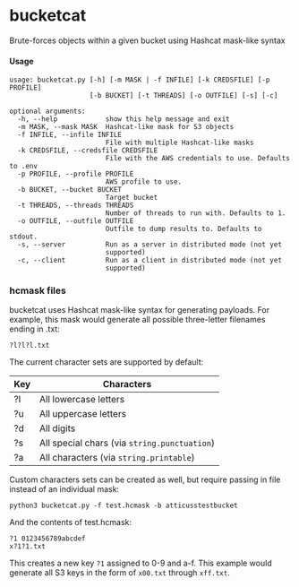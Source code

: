 # bucketcat
Brute-forces objects within a given bucket using Hashcat mask-like syntax

#### Usage
```
usage: bucketcat.py [-h] [-m MASK | -f INFILE] [-k CREDSFILE] [-p PROFILE]
                    [-b BUCKET] [-t THREADS] [-o OUTFILE] [-s] [-c]

optional arguments:
  -h, --help            show this help message and exit
  -m MASK, --mask MASK  Hashcat-like mask for S3 objects
  -f INFILE, --infile INFILE
                        File with multiple Hashcat-like masks
  -k CREDSFILE, --credsfile CREDSFILE
                        File with the AWS credentials to use. Defaults to .env
  -p PROFILE, --profile PROFILE
                        AWS profile to use.
  -b BUCKET, --bucket BUCKET
                        Target bucket
  -t THREADS, --threads THREADS
                        Number of threads to run with. Defaults to 1.
  -o OUTFILE, --outfile OUTFILE
                        Outfile to dump results to. Defaults to stdout.
  -s, --server          Run as a server in distributed mode (not yet
                        supported)
  -c, --client          Run as a client in distributed mode (not yet
                        supported)
```

### hcmask files

bucketcat uses Hashcat mask-like syntax for generating payloads. For example, this mask would generate all possible three-letter filenames ending in .txt:

```
?l?l?l.txt
```

The current character sets are supported by default:

| Key | Characters |
| --- | --- | 
| ?l | All lowercase letters |
| ?u | All uppercase letters |
| ?d | All digits |
| ?s | All special chars (via `string.punctuation`) |
| ?a | All characters (via `string.printable`) |

Custom characters sets can be created as well, but require passing in file instead of an individual mask:

```
python3 bucketcat.py -f test.hcmask -b atticusstestbucket
```

And the contents of test.hcmask:

```
?1 0123456789abcdef
x?1?1.txt
```

This creates a new key `?1` assigned to 0-9 and a-f. This example would generate all S3 keys in the form of `x00.txt` through `xff.txt`.